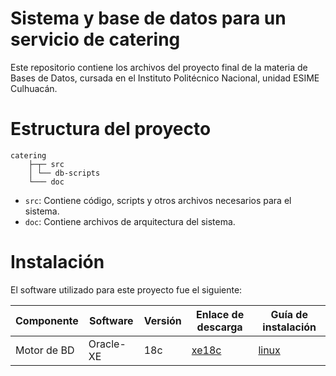 # Sistema y base de datos para un servicio de catering

Este repositorio contiene los archivos del proyecto final de la materia de Bases
de Datos, cursada en el Instituto Politécnico Nacional, unidad ESIME Culhuacán.

# Estructura del proyecto

```
catering           
    ├─┬─ src       
    │ └── db-scripts
    └─── doc       
```

- `src`: Contiene código, scripts y otros archivos necesarios para el sistema.
- `doc`: Contiene archivos de arquitectura del sistema.

# Instalación

El software utilizado para este proyecto fue el siguiente:

| Componente  | Software  | Versión | Enlace de descarga                                                         | Guía de instalación                                                                                  |
|-------------|-----------|---------|----------------------------------------------------------------------------|------------------------------------------------------------------------------------------------------|
| Motor de BD | Oracle-XE | 18c     | [xe18c](https://www.oracle.com/database/technologies/xe18c-downloads.html) | [linux](https://docs.oracle.com/en/database/oracle/oracle-database/18/xeinl/installation-guide.html) |
